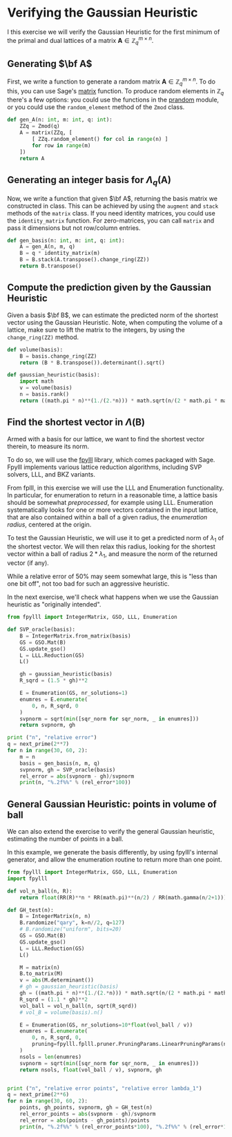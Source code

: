 # Verifying the Gaussian Heuristic

I this exercise we will verify the Gaussian Heuristic for the first minimum of the primal and dual lattices of a matrix $\textbf{A} \in \mathbb{Z}_q^{m \times n}$.

## Generating $\bf A$

First, we write a function to generate a random matrix $\textbf{A} \in \mathbb{Z}_q^{m \times n}$.
To do this, you can use Sage's [matrix](https://doc.sagemath.org/html/en/reference/matrices/sage/matrix/constructor.html) function.
To produce random elements in $\mathbb{Z}_q$ there's a few options: you could use the functions in the [prandom](https://doc.sagemath.org/html/en/reference/misc/sage/misc/prandom.html) module, or you could use the `random_element` method of the `Zmod` class.

```python
def gen_A(n: int, m: int, q: int):
    ZZq = Zmod(q)
    A = matrix(ZZq, [
        [ ZZq.random_element() for col in range(n) ]
        for row in range(m)
    ])
    return A
```

## Generating an integer basis for $\Lambda_q(\textbf{A})$

Now, we write a function that given $\bf A$, returning the basis matrix we constructed in class.
This can be achieved by using the `augment` and `stack` methods of the `matrix` class.
If you need identity matrices, you could use the `identity_matrix` function.
For zero-matrices, you can call `matrix` and pass it dimensions but not row/column entries.

```python
def gen_basis(n: int, m: int, q: int):
	A = gen_A(n, m, q)
	B = q * identity_matrix(m)
	B = B.stack(A.transpose().change_ring(ZZ))
	return B.transpose()
```

## Compute the prediction given by the Gaussian Heuristic

Given a basis $\bf B$,  we can estimate the predicted norm of the shortest vector using the Gaussian Heuristic.
Note, when computing the volume of a lattice, make sure to lift the matrix to the integers, by using the `change_ring(ZZ)` method.

```python
def volume(basis):
	B = basis.change_ring(ZZ)
	return (B * B.transpose()).determinant().sqrt()

def gaussian_heuristic(basis):
	import math
	v = volume(basis)
	n = basis.rank()
	return ((math.pi * n)**(1./(2.*n))) * math.sqrt(n/(2 * math.pi * math.e)) * (v ** (1./n))
```

## Find the shortest vector in $\Lambda(\textbf{B})$

Armed with a basis for our lattice, we want to find the shortest vector therein, to measure its norm.

To do so, we will use the [fpylll](https://github.com/fplll/fpylll) library, which comes packaged with Sage.
Fpylll implements various lattice reduction algorithms, including SVP solvers, LLL, and BKZ variants.

From fplll, in this exercise we will use the LLL and Enumeration functionality. In particular, for enumeration to return in a reasonable time, a lattice basis should be somewhat *preprocessed*, for example using LLL.
Enumeration systematically looks for one or more vectors contained in the input lattice, that are also contained within a ball of a given radius, the *enumeration radius*, centered at the origin.

To test the Gaussian Heuristic, we will use it to get a predicted norm of $\lambda_1$ of the shortest vector. We will then relax this radius, looking for the shortest vector within a ball of radius $2 * \lambda_1$, and measure the norm of the returned vector (if any).

While a relative error of 50% may seem somewhat large, this is "less than one bit off", not too bad for such an aggressive heuristic.

In the next exercise, we'll check what happens when we use the Gaussian heuristic as "originally intended".

```python
from fpylll import IntegerMatrix, GSO, LLL, Enumeration

def SVP_oracle(basis):
	B = IntegerMatrix.from_matrix(basis)
	GS = GSO.Mat(B)
	GS.update_gso()
	L = LLL.Reduction(GS)
	L()

	gh = gaussian_heuristic(basis)
	R_sqrd = (1.5 * gh)**2

	E = Enumeration(GS, nr_solutions=1)
	enumres = E.enumerate(
		0, n, R_sqrd, 0
	)
	svpnorm = sqrt(min([sqr_norm for sqr_norm, _ in enumres]))
	return svpnorm, gh

print ("n", "relative error")
q = next_prime(2**7)
for n in range(30, 60, 2):
	m = n
	basis = gen_basis(n, m, q)
	svpnorm, gh = SVP_oracle(basis)
	rel_error = abs(svpnorm - gh)/svpnorm
	print(n, "%.2f%%" % (rel_error*100))
```

## General Gaussian Heuristic: points in volume of ball

We can also extend the exercise to verify the general Gaussian heuristic, estimating the number of points in a ball.

In this example, we generate the basis differently, by using fpylll's internal generator, and allow the enumeration routine to return more than one point.

```python
from fpylll import IntegerMatrix, GSO, LLL, Enumeration
import fpylll

def vol_n_ball(n, R):
	return float(RR(R)**n * RR(math.pi)**(n/2) / RR(math.gamma(n/2+1)))

def GH_test(n):
	B = IntegerMatrix(n, n)
	B.randomize("qary", k=n//2, q=127)
	# B.randomize("uniform", bits=20)
	GS = GSO.Mat(B)
	GS.update_gso()
	L = LLL.Reduction(GS)
	L()

	M = matrix(n)
	B.to_matrix(M)
	v = abs(M.determinant())
	# gh = gaussian_heuristic(basis)
	gh = ((math.pi * n)**(1./(2.*n))) * math.sqrt(n/(2 * math.pi * math.e)) * (v ** (1./n))
	R_sqrd = (1.1 * gh)**2
	vol_ball = vol_n_ball(n, sqrt(R_sqrd))
	# vol_B = volume(basis).n()

	E = Enumeration(GS, nr_solutions=10*float(vol_ball / v))
	enumres = E.enumerate(
		0, n, R_sqrd, 0,
		pruning=fpylll.fplll.pruner.PruningParams.LinearPruningParams(n, int(n * .4)).coefficients
	)
	nsols = len(enumres)
	svpnorm = sqrt(min([sqr_norm for sqr_norm, _ in enumres]))
	return nsols, float(vol_ball / v), svpnorm, gh


print ("n", "relative error points", "relative error lambda_1")
q = next_prime(2**6)
for n in range(30, 60, 2):
	points, gh_points, svpnorm, gh = GH_test(n)
	rel_error_points = abs(svpnorm - gh)/svpnorm
	rel_error = abs(points - gh_points)/points
	print(n, "%.2f%%" % (rel_error_points*100), "%.2f%%" % (rel_error*100))
```
